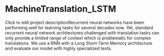 # MachineTranslation_LSTM
Click to edit project descriptionRecurrent neural networks have been performing well for learning tasks for several decades now. Yet, standard recurrent neural network architectures challenged with translation tasks can only provide a limited range of context which is problematic for complex translations. We use a RNN with a Long Short-Term Memory architecture and evaluate our model with highly specialized texts.
